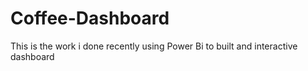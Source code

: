 # Coffee-Dashboard
This is the work i done recently using Power Bi to built and interactive dashboard
